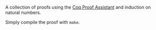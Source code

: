 A collection of proofs using the [Coq Proof Assistant](https://coq.inria.fr/) and induction on natural numbers.

Simply compile the proof with `make`.
